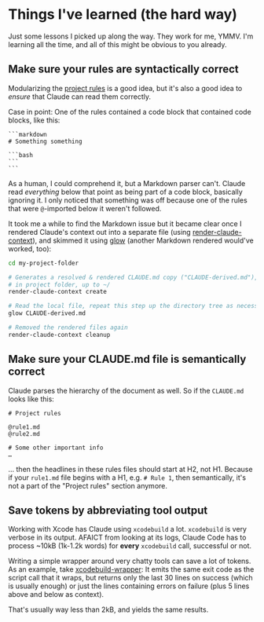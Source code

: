 # Things I've learned (the hard way)

Just some lessons I picked up along the way. They work for me, YMMV. I'm learning all the time, and all of this might be obvious to you already.


## Make sure your rules are syntactically correct

Modularizing the [project rules](project-rules/) is a good idea, but it's also a good idea to _ensure_ that Claude can read them correctly.

Case in point: One of the rules contained a code block that contained code blocks, like this:

<pre><code>```markdown
# Something something

```bash
```
```</code></pre>

As a human, I could comprehend it, but a Markdown parser can't. Claude read _everything_ below that point as being part of a code block, basically ignoring it. I only noticed that something was off because one of the rules that were `@`-imported below it weren't followed.

It took me a while to find the Markdown issue but it became clear once I rendered Claude's context out into a separate file (using [render-claude-context](https://github.com/czottmann/render-claude-context)), and skimmed it using [glow](https://github.com/charmbracelet/glow) (another Markdown rendered would've worked, too):

```bash
cd my-project-folder

# Generates a resolved & rendered CLAUDE.md copy ("CLAUDE-derived.md"), starting
# in project folder, up to ~/
render-claude-context create

# Read the local file, repeat this step up the directory tree as necessary
glow CLAUDE-derived.md

# Removed the rendered files again
render-claude-context cleanup
```


## Make sure your CLAUDE.md file is semantically correct

Claude parses the hierarchy of the document as well. So if the `CLAUDE.md` looks like this:

    # Project rules

    @rule1.md
    @rule2.md

    # Some other important info
    …

… then the headlines in these rules files should start at H2, not H1. Because if your `rule1.md` file begins with a H1, e.g. `# Rule 1`, then semantically, it's not a part of the "Project rules" section anymore.


## Save tokens by abbreviating tool output

Working with Xcode has Claude using `xcodebuild` a lot. `xcodebuild` is very verbose in its output. AFAICT from looking at its logs, Claude Code has to process ~10kB (1k-1.2k words) for **every** `xcodebuild` call, successful or not.

Writing a simple wrapper around very chatty tools can save a lot of tokens. As an example, take [xcodebuild-wrapper](bin/xcodebuild-wrapper): It emits the same exit code as the script call that it wraps, but returns only the last 30 lines on success (which is usually enough) or just the lines containing errors on failure (plus 5 lines above and below as context).

That's usually way less than 2kB, and yields the same results.
